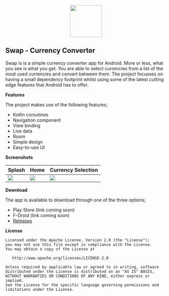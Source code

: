 <p align="center">
   <img 
       src="https://raw.githubusercontent.com/MaxHvesser/swap-android/master/images/swap_logo.png"
       height="100">
   <br/>
</p>

## Swap - Currency Converter

Swap is is a simple currency converter app for Android. More or less, what you see is what you get. You are able to select currencies from a list of the most used currencies and convert between them. The project focusses on having a small dependency footprint whilst using some of the latest cutting edge features that Android has to offer.

**Features**

The project makes use of the following features;

- Kotlin coroutines
- Navigation component 
- View binding
- Live data
- Room
- Simple design
- Easy-to-use UI

**Screenshots**

| Splash | Home | Currency Selection |
| ------------- | ------------- | ------------ |
| ![](https://raw.githubusercontent.com/MaxHvesser/swap-android/master/images/screen_splash.png)  | ![](https://raw.githubusercontent.com/MaxHvesser/swap-android/master/images/screen_home.png) | ![](https://raw.githubusercontent.com/MaxHvesser/swap-android/master/images/screen_selection_currency.png) | 

**Download**

The app is available to download through one of the three options;

- Play Store (link coming soon)
- F-Droid (link coming soon)
- [Releases](https://github.com/MaxHvesser/swap-android/releases)

**License** 

```
Licensed under the Apache License, Version 2.0 (the "License");
you may not use this file except in compliance with the License.
You may obtain a copy of the License at

   http://www.apache.org/licenses/LICENSE-2.0

Unless required by applicable law or agreed to in writing, software
distributed under the License is distributed on an "AS IS" BASIS,
WITHOUT WARRANTIES OR CONDITIONS OF ANY KIND, either express or implied.
See the License for the specific language governing permissions and
limitations under the License.
```
